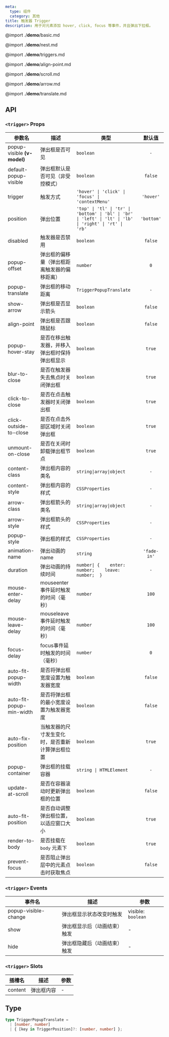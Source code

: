 ```yaml
meta:
  type: 组件
  category: 其他
title: 触发器 Trigger
description: 用于对元素添加 hover, click, focus 等事件，并且弹出下拉框。
```

@import ./__demo__/basic.md

@import ./__demo__/nest.md

@import ./__demo__/triggers.md

@import ./__demo__/align-point.md

@import ./__demo__/scroll.md

@import ./__demo__/arrow.md

@import ./__demo__/translate.md

## API


### `<trigger>` Props

|参数名|描述|类型|默认值|
|---|---|---|:---:|
|popup-visible **(v-model)**|弹出框是否可见|`boolean`|`-`|
|default-popup-visible|弹出框默认是否可见（非受控模式）|`boolean`|`false`|
|trigger|触发方式|`'hover' \| 'click' \| 'focus' \| 'contextMenu'`|`'hover'`|
|position|弹出位置|`'top' \| 'tl' \| 'tr' \| 'bottom' \| 'bl' \| 'br' \| 'left' \| 'lt' \| 'lb' \| 'right' \| 'rt' \| 'rb'`|`'bottom'`|
|disabled|触发器是否禁用|`boolean`|`false`|
|popup-offset|弹出框的偏移量（弹出框距离触发器的偏移距离）|`number`|`0`|
|popup-translate|弹出框的移动距离|`TriggerPopupTranslate`|`-`|
|show-arrow|弹出框是否显示箭头|`boolean`|`false`|
|align-point|弹出框是否跟随鼠标|`boolean`|`false`|
|popup-hover-stay|是否在移出触发器，并移入弹出框时保持弹出框显示|`boolean`|`true`|
|blur-to-close|是否在触发器失去焦点时关闭弹出框|`boolean`|`true`|
|click-to-close|是否在点击触发器时关闭弹出框|`boolean`|`true`|
|click-outside-to-close|是否在点击外部区域时关闭弹出框|`boolean`|`true`|
|unmount-on-close|是否在关闭时卸载弹出框节点|`boolean`|`true`|
|content-class|弹出框内容的类名|`string\|array\|object`|`-`|
|content-style|弹出框内容的样式|`CSSProperties`|`-`|
|arrow-class|弹出框箭头的类名|`string\|array\|object`|`-`|
|arrow-style|弹出框箭头的样式|`CSSProperties`|`-`|
|popup-style|弹出框的样式|`CSSProperties`|`-`|
|animation-name|弹出动画的name|`string`|`'fade-in'`|
|duration|弹出动画的持续时间|`number\| {    enter: number;    leave: number;  }`|`-`|
|mouse-enter-delay|mouseenter事件延时触发的时间（毫秒）|`number`|`100`|
|mouse-leave-delay|mouseleave事件延时触发的时间（毫秒）|`number`|`100`|
|focus-delay|focus事件延时触发的时间（毫秒）|`number`|`0`|
|auto-fit-popup-width|是否将弹出框宽度设置为触发器宽度|`boolean`|`false`|
|auto-fit-popup-min-width|是否将弹出框的最小宽度设置为触发器宽度|`boolean`|`false`|
|auto-fix-position|当触发器的尺寸发生变化时，是否重新计算弹出框位置|`boolean`|`true`|
|popup-container|弹出框的挂载容器|`string \| HTMLElement`|`-`|
|update-at-scroll|是否在容器滚动时更新弹出框的位置|`boolean`|`false`|
|auto-fit-position|是否自动调整弹出框位置，以适应窗口大小|`boolean`|`true`|
|render-to-body|是否挂载在 `body` 元素下|`boolean`|`true`|
|prevent-focus|是否阻止弹出层中的元素点击时获取焦点|`boolean`|`false`|
### `<trigger>` Events

|事件名|描述|参数|
|---|---|---|
|popup-visible-change|弹出框显示状态改变时触发|visible: `boolean`|
|show|弹出框显示后（动画结束）触发|-|
|hide|弹出框隐藏后（动画结束）触发|-|
### `<trigger>` Slots

|插槽名|描述|参数|
|---|:---:|---|
|content|弹出框内容|-|



## Type

```ts
type TriggerPopupTranslate =
  | [number, number]
  | { [key in TriggerPosition]?: [number, number] };
```
